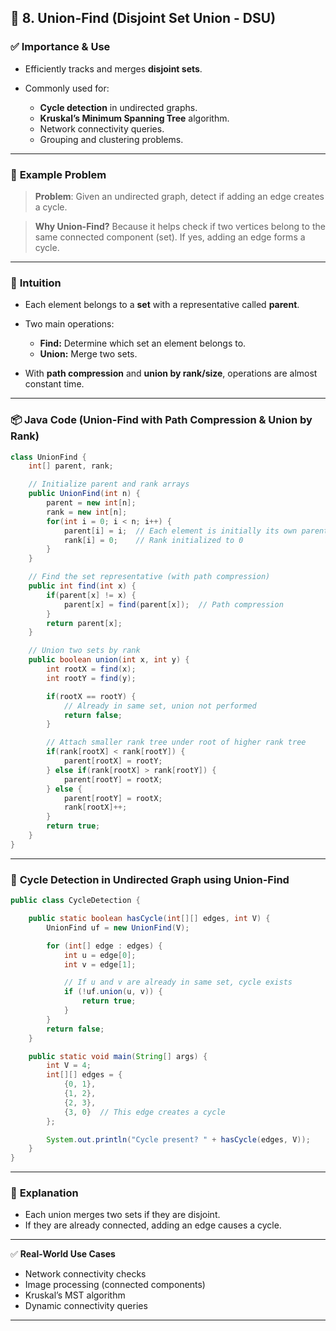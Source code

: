 ## 🔹 **8. Union-Find (Disjoint Set Union - DSU)**

### ✅ **Importance & Use**

* Efficiently tracks and merges **disjoint sets**.
* Commonly used for:

  * **Cycle detection** in undirected graphs.
  * **Kruskal’s Minimum Spanning Tree** algorithm.
  * Network connectivity queries.
  * Grouping and clustering problems.

---

### 📘 **Example Problem**

> **Problem**: Given an undirected graph, detect if adding an edge creates a cycle.

> **Why Union-Find?**
> Because it helps check if two vertices belong to the same connected component (set). If yes, adding an edge forms a cycle.

---

### 🧠 **Intuition**

* Each element belongs to a **set** with a representative called **parent**.
* Two main operations:

  * **Find:** Determine which set an element belongs to.
  * **Union:** Merge two sets.
* With **path compression** and **union by rank/size**, operations are almost constant time.

---

### 📦 **Java Code (Union-Find with Path Compression & Union by Rank)**

```java
class UnionFind {
    int[] parent, rank;

    // Initialize parent and rank arrays
    public UnionFind(int n) {
        parent = new int[n];
        rank = new int[n];
        for(int i = 0; i < n; i++) {
            parent[i] = i;  // Each element is initially its own parent
            rank[i] = 0;    // Rank initialized to 0
        }
    }

    // Find the set representative (with path compression)
    public int find(int x) {
        if(parent[x] != x) {
            parent[x] = find(parent[x]);  // Path compression
        }
        return parent[x];
    }

    // Union two sets by rank
    public boolean union(int x, int y) {
        int rootX = find(x);
        int rootY = find(y);

        if(rootX == rootY) {
            // Already in same set, union not performed
            return false;
        }

        // Attach smaller rank tree under root of higher rank tree
        if(rank[rootX] < rank[rootY]) {
            parent[rootX] = rootY;
        } else if(rank[rootX] > rank[rootY]) {
            parent[rootY] = rootX;
        } else {
            parent[rootY] = rootX;
            rank[rootX]++;
        }
        return true;
    }
}
```

---

### 🧩 **Cycle Detection in Undirected Graph using Union-Find**

```java
public class CycleDetection {

    public static boolean hasCycle(int[][] edges, int V) {
        UnionFind uf = new UnionFind(V);

        for (int[] edge : edges) {
            int u = edge[0];
            int v = edge[1];

            // If u and v are already in same set, cycle exists
            if (!uf.union(u, v)) {
                return true;
            }
        }
        return false;
    }

    public static void main(String[] args) {
        int V = 4;
        int[][] edges = {
            {0, 1},
            {1, 2},
            {2, 3},
            {3, 0}  // This edge creates a cycle
        };

        System.out.println("Cycle present? " + hasCycle(edges, V));
    }
}
```

---

### 🧩 **Explanation**

* Each union merges two sets if they are disjoint.
* If they are already connected, adding an edge causes a cycle.

---

✅ **Real-World Use Cases**

* Network connectivity checks
* Image processing (connected components)
* Kruskal’s MST algorithm
* Dynamic connectivity queries

---
